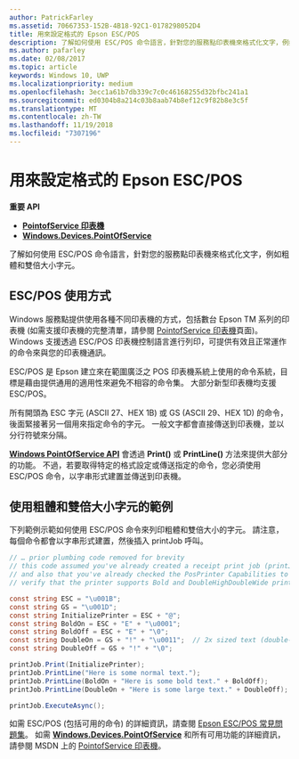 ```yaml
---
author: PatrickFarley
ms.assetid: 70667353-152B-4B18-92C1-0178298052D4
title: 用來設定格式的 Epson ESC/POS
description: 了解如何使用 ESC/POS 命令語言，針對您的服務點印表機來格式化文字，例如粗體和雙倍大小字元。
ms.author: pafarley
ms.date: 02/08/2017
ms.topic: article
keywords: Windows 10, UWP
ms.localizationpriority: medium
ms.openlocfilehash: 3ecc1a61b7db339c7c0c46168255d32bfbc241a1
ms.sourcegitcommit: ed0304b8a214c03b8aab74b8ef12c9f82b8e3c5f
ms.translationtype: MT
ms.contentlocale: zh-TW
ms.lasthandoff: 11/19/2018
ms.locfileid: "7307196"
---
```

# <a name="epson-escpos-with-formatting"></a>用來設定格式的 Epson ESC/POS


**重要 API**

-   [**PointofService 印表機**](https://msdn.microsoft.com/library/windows/apps/Mt426652)
-   [**Windows.Devices.PointOfService**](https://msdn.microsoft.com/library/windows/apps/Dn298071)

了解如何使用 ESC/POS 命令語言，針對您的服務點印表機來格式化文字，例如粗體和雙倍大小字元。

## <a name="escpos-usage"></a>ESC/POS 使用方式

Windows 服務點提供使用各種不同印表機的方式，包括數台 Epson TM 系列的印表機 (如需支援印表機的完整清單，請參閱 [PointofService 印表機](https://msdn.microsoft.com/library/windows/apps/Mt426652)頁面)。 Windows 支援透過 ESC/POS 印表機控制語言進行列印，可提供有效且正常運作的命令來與您的印表機通訊。

ESC/POS 是 Epson 建立來在範圍廣泛之 POS 印表機系統上使用的命令系統，目標是藉由提供通用的適用性來避免不相容的命令集。 大部分新型印表機均支援 ESC/POS。

所有開頭為 ESC 字元 (ASCII 27、HEX 1B) 或 GS (ASCII 29、HEX 1D) 的命令，後面緊接著另一個用來指定命令的字元。 一般文字都會直接傳送到印表機，並以分行符號來分隔。

[**Windows PointOfService API**](https://msdn.microsoft.com/library/windows/apps/Dn298071) 會透過 **Print()** 或 **PrintLine()** 方法來提供大部分的功能。 不過，若要取得特定的格式設定或傳送指定的命令，您必須使用 ESC/POS 命令，以字串形式建置並傳送到印表機。

## <a name="example-using-bold-and-double-size-characters"></a>使用粗體和雙倍大小字元的範例

下列範例示範如何使用 ESC/POS 命令來列印粗體和雙倍大小的字元。 請注意，每個命令都會以字串形式建置，然後插入 printJob 呼叫。

```csharp
// … prior plumbing code removed for brevity
// this code assumed you've already created a receipt print job (printJob)
// and also that you've already checked the PosPrinter Capabilities to
// verify that the printer supports Bold and DoubleHighDoubleWide print modes

const string ESC = "\u001B";
const string GS = "\u001D";
const string InitializePrinter = ESC + "@";
const string BoldOn = ESC + "E" + "\u0001";
const string BoldOff = ESC + "E" + "\0";
const string DoubleOn = GS + "!" + "\u0011";  // 2x sized text (double-high + double-wide)
const string DoubleOff = GS + "!" + "\0";

printJob.Print(InitializePrinter);
printJob.PrintLine("Here is some normal text.");
printJob.PrintLine(BoldOn + "Here is some bold text." + BoldOff);
printJob.PrintLine(DoubleOn + "Here is some large text." + DoubleOff);

printJob.ExecuteAsync();
```

如需 ESC/POS (包括可用的命令) 的詳細資訊，請查閱 [Epson ESC/POS 常見問題集](http://content.epson.de/fileadmin/content/files/RSD/downloads/escpos.pdf)。 如需 [**Windows.Devices.PointOfService**](https://msdn.microsoft.com/library/windows/apps/Dn298071) 和所有可用功能的詳細資訊，請參閱 MSDN 上的 [PointofService 印表機](https://msdn.microsoft.com/library/windows/apps/Mt426652)。
